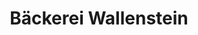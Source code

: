 ---
title: "Bäckerei Wallenstein"
url: /moormerland/baeckerei-wallenstein-suederstrasse/
shop: Bäckerei
---